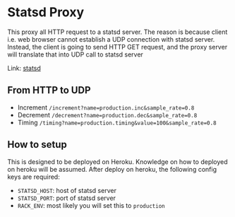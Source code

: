 # Statsd Proxy

This proxy all HTTP request to a statsd server. The reason is because client
i.e. web browser cannot establish a UDP connection with statsd server.
Instead, the client is going to send HTTP GET request, and the proxy server
will translate that into UDP call to statsd server

Link: [statsd](https://github.com/etsy/statsd/)

## From HTTP to UDP

- Increment `/increment?name=production.inc&sample_rate=0.8`
- Decrement `/decrement?name=production.dec&sample_rate=0.8`
- Timing `/timing?name=production.timing&value=100&sample_rate=0.8`

## How to setup

This is designed to be deployed on Heroku. Knowledge on how to deployed on
heroku will be assumed. After deploy on heroku, the following config keys are
required:

- `STATSD_HOST`: host of statsd server
- `STATSD_PORT`: port of statsd server
- `RACK_ENV`: most likely you will set this to `production` 

